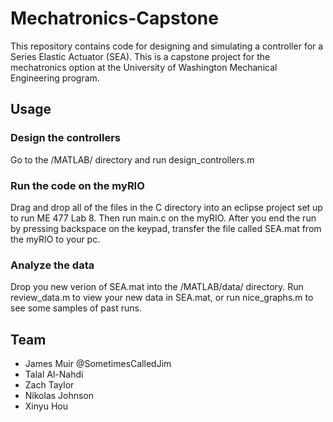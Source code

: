 # Mechatronics-Capstone
This repository contains code for designing and simulating a controller for a Series Elastic Actuator (SEA). This is a capstone project for the mechatronics option at the University of Washington Mechanical Engineering program.
## Usage
### Design the controllers
Go to the /MATLAB/ directory and run design_controllers.m
### Run the code on the myRIO
Drag and drop all of the files in the C directory into an eclipse project set up to run ME 477 Lab 8. Then run main.c on the myRIO. After you end the run by pressing backspace on the keypad, transfer the file called SEA.mat from the myRIO to your pc.
### Analyze the data
Drop you new verion of SEA.mat into the /MATLAB/data/ directory. Run review_data.m to view your new data in SEA.mat, or run nice_graphs.m to see some samples of past runs.
## Team
* James Muir @SometimesCalledJim
* Talal Al-Nahdi
* Zach Taylor
* Nikolas Johnson
* Xinyu Hou
